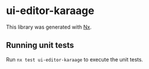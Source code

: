 # ui-editor-karaage

This library was generated with [Nx](https://nx.dev).

## Running unit tests

Run `nx test ui-editor-karaage` to execute the unit tests.
